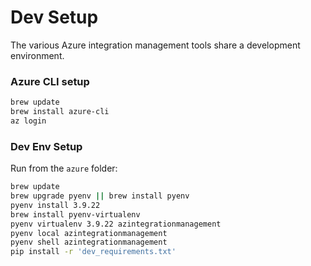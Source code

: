 # Dev Setup
The various Azure integration management tools share a development environment.

### Azure CLI setup
```bash
brew update
brew install azure-cli
az login
```

### Dev Env Setup 
Run from the `azure` folder:
```bash
brew update
brew upgrade pyenv || brew install pyenv
pyenv install 3.9.22
brew install pyenv-virtualenv
pyenv virtualenv 3.9.22 azintegrationmanagement
pyenv local azintegrationmanagement
pyenv shell azintegrationmanagement
pip install -r 'dev_requirements.txt'
```
